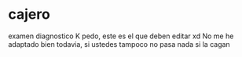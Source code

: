 # cajero
examen diagnostico
K pedo, este es el que deben editar xd
No me he adaptado bien todavia, si ustedes tampoco no pasa nada si la cagan
